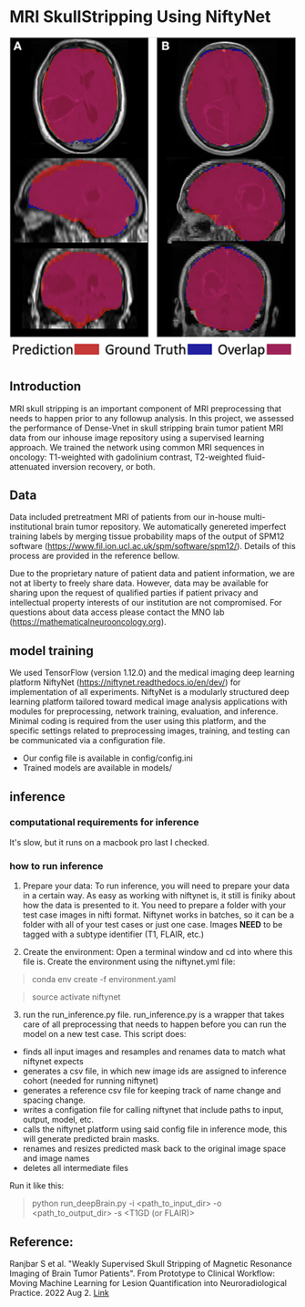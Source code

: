 # MRI SkullStripping Using NiftyNet
![alt text](figs/result.png)
## Introduction

MRI skull stripping is an important component of MRI preprocessing that needs to happen prior to any followup analysis.
In this project, we assessed the performance of Dense-Vnet in skull stripping brain tumor patient MRI data from our inhouse
image repository using a supervised learning approach. We trained the network using common MRI sequences in oncology: 
T1-weighted with gadolinium contrast, T2-weighted fluid-attenuated inversion recovery, or both. 

## Data
Data included pretreatment MRI of patients from our in-house multi-institutional brain tumor repository. We automatically 
genereted imperfect training labels by merging tissue probability maps of the output of SPM12 software (https://www.fil.ion.ucl.ac.uk/spm/software/spm12/).
Details of this process are provided in the reference bellow.

Due to the proprietary nature of patient data and patient information, we are not at liberty to freely share data.
However, data may be available for sharing upon the request of qualified parties if patient privacy and intellectual property 
interests of our institution are not compromised. For questions about data access please contact the MNO lab (https://mathematicalneurooncology.org).

## model training

We used TensorFlow (version 1.12.0) and the medical imaging deep learning platform NiftyNet (https://niftynet.readthedocs.io/en/dev/)
for implementation of all experiments. NiftyNet is a modularly structured deep learning platform tailored toward medical image analysis
applications with modules for preprocessing, network training, evaluation, and inference. Minimal coding is required from the user using
this platform, and the specific settings related to preprocessing images, training, and testing can be communicated via a configuration
file.

- Our config file is available in config/config.ini
- Trained models are available in models/  

## inference

### computational requirements for inference

It's slow, but it runs on a macbook pro last I checked.

### how to run inference

1. Prepare your data: 
To run inference, you will need to prepare your data in a certain way. As easy as working with niftynet is, it still is finiky about 
how the data is presented to it. You need to prepare a folder with your test case images in nifti format. Niftynet works in batches, 
so it can be a folder with all of your test cases or just one case. Images **NEED** to be tagged with a subtype identifier (T1, FLAIR, etc.)

2. Create the environment: Open a terminal window and cd into where this file is. Create the environment using the niftynet.yml file:

> conda env create -f environment.yaml

> source activate niftynet

3. run the run_inference.py file. run_inference.py is a wrapper that takes care of all preprocessing that needs to happen before you can run the model on a new test case.
This script does: 

- finds all input images and resamples and renames data to match what niftynet expects
- generates a csv file, in which new image ids are assigned to inference cohort (needed for running niftynet)
- generates a reference csv file for keeping track of name change and spacing change.
- writes a configation file for calling niftynet that include paths to input,
   output, model, etc.
- calls the niftynet platform using said config file in inference mode, this will generate predicted brain masks.
- renames and resizes predicted mask back to the original image space and image names
- deletes all intermediate files

Run it like this:

> python run_deepBrain.py -i <path_to_input_dir> -o <path_to_output_dir> -s <T1GD (or FLAIR)>


## Reference:

Ranjbar S et al. "Weakly Supervised Skull Stripping of Magnetic Resonance Imaging of Brain Tumor Patients". From Prototype to Clinical Workflow: Moving Machine Learning for Lesion Quantification into Neuroradiological Practice. 2022 Aug 2. [Link](https://books.google.com/books?hl=en&lr=&id=UtJ-EAAAQBAJ&oi=fnd&pg=PA113&dq=Weakly+Supervised+Skull+Stripping+of+Magnetic+Resonance+Imaging+of+Brain+Tumor+Patients&ots=hU2BNUFe5V&sig=thj2f80jYcQeTYY_S0VXkL1C9KE#v=onepage&q=Weakly%20Supervised%20Skull%20Stripping%20of%20Magnetic%20Resonance%20Imaging%20of%20Brain%20Tumor%20Patients&f=false)




